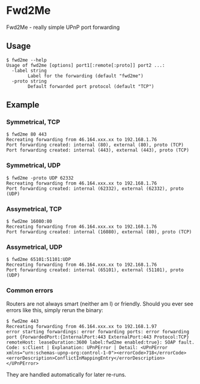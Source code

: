 # Fwd2Me

Fwd2Me - really simple UPnP port forwarding

## Usage

```shell
$ fwd2me --help
Usage of fwd2me [options] port1[:remote[:proto]] port2 ...:
  -label string
        Label for the forwarding (default "fwd2me")
  -proto string
        Default forwarded port protocol (default "TCP")
```

## Example

### Symmetrical, TCP

```shell
$ fwd2me 80 443
Recreating forwarding from 46.164.xxx.xx to 192.168.1.76
Port forwarding created: internal (80), external (80), proto (TCP)
Port forwarding created: internal (443), external (443), proto (TCP)
```

### Symmetrical, UDP

```shell
$ fwd2me -proto UDP 62332
Recreating forwarding from 46.164.xxx.xx to 192.168.1.76
Port forwarding created: internal (62332), external (62332), proto (UDP)
```

### Assymetrical, TCP

```shell
$ fwd2me 16080:80
Recreating forwarding from 46.164.xxx.xx to 192.168.1.76
Port forwarding created: internal (16080), external (80), proto (TCP)
```


### Assymetrical, UDP

```shell
$ fwd2me 65101:51101:UDP
Recreating forwarding from 46.164.xxx.xx to 192.168.1.76
Port forwarding created: internal (65101), external (51101), proto (UDP)
```

### Common errors

Routers are not always smart (neither am I) or friendly.
Should you ever see errors like this, simply rerun the binary:

```shell
$ fwd2me 443 
Recreating forwarding from 46.164.xxx.xx to 192.168.1.97
error starting forwardings: error forwarding ports: error forwarding port {ForwardedPort:{InternalPort:443 ExternalPort:443 Protocol:TCP} remoteHost: leaseDuration:3600 label:fwd2me enabled:true}: SOAP fault. Code: s:Client | Explanation: UPnPError | Detail: <UPnPError xmlns="urn:schemas-upnp-org:control-1-0"><errorCode>718</errorCode><errorDescription>ConflictInMappingEntry</errorDescription></UPnPError>
```

They are handled automatically for later re-runs. 
